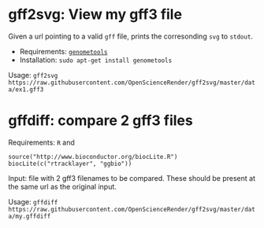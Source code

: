 gff2svg: View my gff3 file
=============================

Given a url pointing to a valid `gff` file, prints the corresonding `svg` to `stdout`. 

- Requirements: [`genometools`](http://genometools.org/)
- Installation: `sudo apt-get install genometools`

Usage: `gff2svg https://raw.githubusercontent.com/OpenScienceRender/gff2svg/master/data/ex1.gff3`



gffdiff: compare 2 gff3 files
=============================

Requirements: `R` and

```{s}
source("http://www.bioconductor.org/biocLite.R")
biocLite(c("rtracklayer", "ggbio"))
```

Input: file with 2 gff3 filenames to be compared. These should be present at the same url as the original input.

Usage: `gffdiff https://raw.githubusercontent.com/OpenScienceRender/gff2svg/master/data/my.gffdiff`


